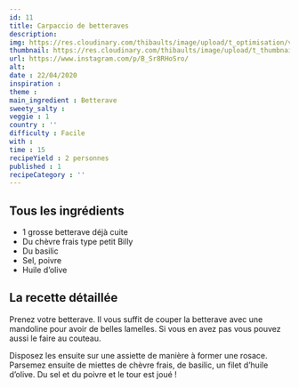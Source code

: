 ```yaml
---
id: 11
title: Carpaccio de betteraves
description: 
img: https://res.cloudinary.com/thibaults/image/upload/t_optimisation/v1600509085/Recipes/20200422_carpaccio_betteraves.jpg
thumbnail: https://res.cloudinary.com/thibaults/image/upload/t_thumbnail_josie/v1600509085/Recipes/20200422_carpaccio_betteraves.jpg
url: https://www.instagram.com/p/B_Sr8RHoSro/
alt: 
date : 22/04/2020
inspiration :
theme : 
main_ingredient : Betterave
sweety_salty : 
veggie : 1
country : ''
difficulty : Facile
with : 
time : 15
recipeYield : 2 personnes
published : 1
recipeCategory : ''
---
```


## Tous les ingrédients
 - 1 grosse betterave déjà cuite
 - Du chèvre frais type petit Billy
 - Du basilic
 - Sel, poivre
 - Huile d’olive

## La recette détaillée
Prenez votre betterave. Il vous suffit de couper la betterave avec une mandoline pour avoir de belles lamelles. Si vous en avez pas vous pouvez aussi le faire au couteau.

Disposez les ensuite sur une assiette de manière à former une rosace. Parsemez ensuite de miettes de chèvre frais, de basilic, un filet d’huile d’olive. Du sel et du poivre et le tour est joué !